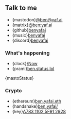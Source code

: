 ## Talk to me

- {mastodon}<a rel="me" href="https://fedi.yaf.ai/@ben">@ben@yaf.ai</a>
- {matrix}[@ben:yaf.ai](https://matrix.to/#/@ben:yaf.ai)
- {github}[benyafai](https://github.com/benyafai)
- {music}[benyafai](https://music.apple.com/profile/benyafai)
- {discord}[benyafai](discord://benyafai)

### What's happening

- {clock}[/Now](/now)
- {prami}[ben.status.lol](https://ben.status.lol)

{mastoStatus}

### Crypto

- {ethereum}[ben.yafai.eth](http://ben.yafai.eth/)
- {handshake}[ben.yafai/](http://ben.yafai/)
- {key}[A783 1102 5F91 2928](https://ben.yaf.ai/key)